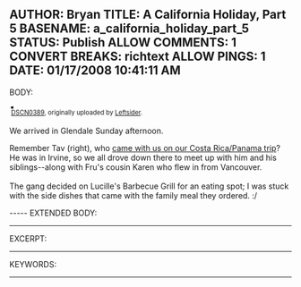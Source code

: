 AUTHOR: Bryan
TITLE: A California Holiday, Part 5
BASENAME: a_california_holiday_part_5
STATUS: Publish
ALLOW COMMENTS: 1
CONVERT BREAKS: richtext
ALLOW PINGS: 1
DATE: 01/17/2008 10:41:11 AM
-----
BODY:
<style type="text/css">
.flickr-photo { border: solid 2px #000000; }
.flickr-yourcomment { }
.flickr-frame { text-align: left; padding: 3px; }
.flickr-caption { font-size: 0.8em; margin-top: 0px; }
</style>

<div class="flickr-frame">
	<a href="http://www.flickr.com/photos/leftsider/2165250243/" title="photo sharing"><img src="http://farm3.static.flickr.com/2265/2165250243_3aebbcfe08.jpg" class="flickr-photo" alt="" /></a>
<br />
	<span class="flickr-caption"><a href="http://www.flickr.com/photos/leftsider/2165250243/">DSCN0389</a>, originally uploaded by <a href="http://www.flickr.com/people/leftsider/">Leftsider</a>.</span>
</div>
				
<p class="flickr-yourcomment">
	We arrived in Glendale Sunday afternoon.</p><p class="flickr-yourcomment">Remember Tav (right), who <a href="http://archives.leftsider.com/2007/04/dsc00144.htm">came with us on our Costa Rica/Panama trip</a>? He was in Irvine, so we all drove down there to meet up with him and his siblings--along with Fru's cousin Karen who flew in from Vancouver. <br />
<br />
The gang decided on Lucille's Barbecue Grill for an eating spot; I was stuck with the side dishes that came with the family meal they ordered. :/
</p>
-----
EXTENDED BODY:

-----
EXCERPT:

-----
KEYWORDS:

-----


